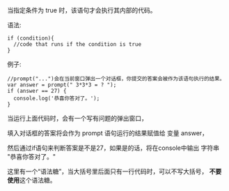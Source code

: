 当指定条件为 true 时，该语句才会执行其内部的代码。

语法:

    if (condition){
      //code that runs if the condition is true
    }

例子:

    //prompt("...")会在当前窗口弹出一个对话框，你提交的答案会被作为该语句执行的结果。
    var answer = prompt(" 3*3*3 = ? ");
    if (answer == 27) {
      console.log('恭喜你答对了。');
    }

当运行上面代码时，会有一个写有问题的弹出窗口，

填入对话框的答案将会作为 prompt 语句运行的结果赋值给 变量 answer，

然后通过if语句来判断答案是不是27，如果是的话，将在console中输出 字符串 "恭喜你答对了。"

这里有一个“语法糖”，当大括号里后面只有一行代码时，可以不写大括号， **不要使用**这个语法糖。